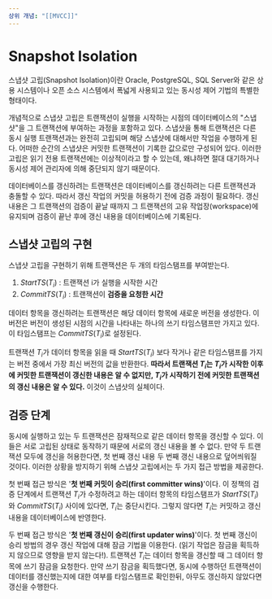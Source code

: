 ```yaml
---
상위 개념: "[[MVCC]]"
---
```

# Snapshot Isolation
스냅샷 고립(Snapshot Isolation)이란 Oracle, PostgreSQL, SQL Server와 같은 상용 시스템이나 오픈 소스 시스템에서 폭넓게 사용되고 있는 동시성 제어 기법의 특별한 형태이다.

개념적으로 스냅샷 고립은 트랜잭션이 실행을 시작하는 시점의 데이터베이스의 "스냅샷"을 그 트랜잭션에 부여하는 과정을 포함하고 있다. 스냅샷을 통해 트랜잭션은 다른 동시 실행 트랜잭션과는 완전히 고립되며 해당 스냅샷에 대해서만 작업을 수행하게 된다. 어떠한 순간의 스냅샷은 커밋한 트랜잭션이 기록한 값으로만 구성되어 있다. 이러한 고립은 읽기 전용 트랜잭션에는 이상적이라고 할 수 있는데, 왜냐하면 절대 대기하거나 동시성 제어 관리자에 의해 중단되지 않기 때문이다.

데이터베이스를 갱신하려는 트랜잭션은 데이터베이스를 갱신하려는 다른 트랜잭션과 충돌할 수 있다. 따라서 갱신 작업의 커밋을 허용하기 전에 검증 과정이 필요하다. 갱신 내용은 그 트랜잭션의 검증이 끝날 때까지 그 트랜잭션의 고유 작업장(workspace)에 유지되며 검증이 끝난 후에 갱신 내용을 데이터베이스에 기록된다.

## 스냅샷 고립의 구현
스냅샷 고립을 구현하기 위해 트랜잭션은 두 개의 타임스탬프를 부여받는다.

1. $StartTS(T_i)$ : 트랜잭션 i가 실행을 시작한 시간
2. $CommitTS(T_i)$ : 트랜잭션이 **검증을 요청한 시간**

데이터 항목을 갱신하려는 트랜잭션은 해당 데이터 항목에 새로운 버전을 생성한다. 이 버전은 버전이 생성된 시점의 시간을 나타내는 하나의 쓰기 타임스탬프만 가지고 있다. 이 타임스탬프는 $CommitTS(T_i)$로 설정된다.

트랜잭션 $T_i$가 데이터 항목을 읽을 때 $StartTS(T_i)$ 보다 작거나 같은 타임스탬프를 가지는 버전 중에서 가장 최신 버전의 값을 반환한다. **따라서 트랜잭션 $T_i$는 $T_i$가 시작한 이후에 커밋한 트랜잭션이 갱신한 내용은 알 수 없지만, $T_i$가 시작하기 전에 커밋한 트랜잭션의 갱신 내용은 알 수 있다.** 이것이 스냅샷의 실체이다.

## 검증 단계
동시에 실행하고 있는 두 트랜잭션은 잠재적으로 같은 데이터 항목을 갱신할 수 있다. 이들은 서로 고립된 상태로 동작하기 때문에 서로의 갱신 내용을 볼 수 없다. 만약 두 트랜잭션 모두에 갱신을 허용한다면, 첫 번째 갱신 내용 두 번째 갱신 내용으로 덮어씌워질 것이다. 이러한 상황을 방지하기 위해 스냅샷 고립에서는 두 가지 접근 방법을 제공한다.

첫 번째 접근 방식은 '**첫 번째 커밋이 승리(first committer wins)**'이다. 이 정책의 검증 단계에서 트랜잭션 $T_i$가 수정하려고 하는 데이터 항목의 타임스탬프가 $StartTS(T_i)$와 $CommitTS(T_i)$ 사이에 있다면, $T_i$는 중단시킨다. 그렇지 않다면 $T_i$는 커밋하고 갱신 내용을 데이터베이스에 반영한다.

두 번째 접근 방식은 '**첫 번째 갱신이 승리(first updater wins)**'이다. 첫 번째 갱신이 승리 방법의 경우 갱신 작업에 대해 잠금 기법을 이용한다. (읽기 작업은 잠금을 획득하지 않으므로 영향을 받지 않는다!). 트랜잭션 $T_i$는 데이터 항목을 갱신할 때 그 데이터 항목에 쓰기 잠금을 요청한다. 만약 쓰기 잠금을 획득했다면, 동시에 수행하던 트랜잭션이 데이터를 갱신했는지에 대한 여부를 타임스탬프로 확인한뒤, 아무도 갱신하지 않았다면 갱신을 수행한다.


